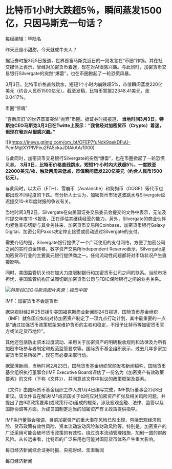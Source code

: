 # 比特币1小时大跌超5％，瞬间蒸发1500亿，只因马斯克一句话？

每经编辑：毕陆名

昨天还是小甜甜，今天就成牛夫人？

据证券时报3月5日报道，世界首富马斯克近日的一则发言在“币圈”炸锅，其在社交媒体上表示，曾经对加密货币着迷，现在对AI很感兴趣。与此同时，加密货币交易银行Silvergate的突然“爆雷”，也在币圈掀起了一轮恐慌风暴。

3月3日，比特币价格直线跳水，短短1个小时内崩跌超5%，市值瞬间蒸发220亿美元（约合人民币1500亿元）。截至发稿，比特币暂报22348.41美元，涨0.0417%。

币圈“惊魂”

“喜新厌旧”的世界首富突然“抛弃”币圈。据证券时报报道，
**当地时间3月3日，特斯拉CEO马斯克3月3日在Twitte上表示：“我曾经对加密货币（Crypto）着迷，但现在我对AI很感兴趣。”**

![](https://inews.gtimg.com/om_bt/OFEP7fuNdk9qekDFuU-
PcmMgtXYPlVFeu2FA5ckaJDIAkAA/1000)

与此同时，加密货币交易银行Silvergate的突然“爆雷”，也在币圈掀起了一轮恐慌风暴。
**3月3日，比特币价格直线跳水，短短1个小时内大跌超5%，一度跌至22000美元/枚，触及两周来低点，市值瞬间蒸发220亿美元（约合人民币1500亿元）。**

与此同时，以太币（ETH）、雪崩币（Avalanche）和狗狗币（DOGE）等代币也都出现不同程度的下跌。有分析人士认为，加密货币市场这波跳水与Silvergate延迟提交10-K年度财报的争议有关。

当地时间3月2日，Silvergate在向美国证券交易委员会提交的文件中表示，无法及时提交年度10-K报告，正在评估其继续经营的能力。另外，Silvergate的商业伙伴均紧急宣布切断与其业务往来，加密货币交易所Coinbase、加密货币银行Galaxy
Digital、加密公司Paxos决定停止接受或启动通过Silvergate的支付。

需要介绍的是，Silvergate银行提供了一个广泛使用的支付网络，方便了加密公司之间的实时资金转移。数字资产交易所Independent
Reserve表示，Silvergate是加密货币行业的主要美元银行提供商之一。任何流动性问题都将对市场状况产生直接影响。

同时，美国监管机关也在加大力度限制银行和加密货币公司之间的联系。当前市场担忧，美国监管机构正试图切断加密货币公司与FDIC保险银行之间的业务关系。

![](https://inews.gtimg.com/om_bt/OGyo8HO8evNrTN8jxMKgZAaecKvuqzix0sFtXH7NVrt2IAA/1000)_特斯拉CEO马斯克图片来源：视觉中国_

IMF：加密货币不会是货币

据央视财经2月25日援引美国福克斯商业新闻网24日报道，国际货币基金组织（IMF）就各国应如何对待加密资产制定了一项九点行动计划，其中最重要的一点是“通过加强货币政策框架来维护货币的主权和稳定，不授予比特币等加密货币官方或法定货币地位”。

其他还包括防止资本过度流动、采用关于加密资产的明确税收规则和法律及为所有加密市场参与者制定和规范监管要求等。国际货币基金组织表示，过去几年多家加密货币交易所破产，现在有必要采取行动。

据澎湃新闻，当地时间2月23日，国际货币基金组织官网发布新闻稿称，国际货币基金组织执行董事会(IMF Executive
Board)评估了一份名为《加密资产有效政策要素》的文件（下称《文件》），并同意该文件中拟议的政策框架及要素。

《文件》由国际货币基金组织工作人员1月4日编写完成，IMF执行董事会2月8日审议。该文件旨在解决IMF成员国关于如何应对加密资产扩张及相关风险问题，并提出了由9项政策要素(或政策行动)组成的框架，涉及宏观金融、法律、监管以及国际协调等方面，为成员国制定适当的加密资产有关政策提供指导。

IMF执行董事会强调，目前加密资产的重大潜在风险已然出现，包括宏观经济风险、货币政策有效性风险、资本流动波动风险和财政风险等。特别是，加密资产的广泛采用可能会破坏货币政策的有效性，绕过资本流动管理措施，加剧一国的财政风险。从长远来看，比特币的广泛采用也可能对国际货币体系产生重大影响。

每日经济新闻综合证券时报、央视财经、澎湃新闻

每日经济新闻

